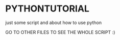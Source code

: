 # PYTHONTUTORIAL
just some script and about how to use python

GO TO OTHER FILES TO SEE THE WHOLE SCRIPT :)
